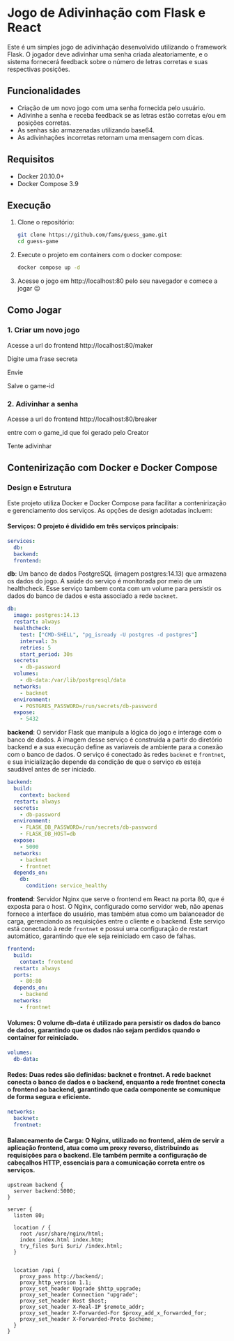 # Jogo de Adivinhação com Flask e React

Este é um simples jogo de adivinhação desenvolvido utilizando o framework Flask. O jogador deve adivinhar uma senha criada aleatoriamente, e o sistema fornecerá feedback sobre o número de letras corretas e suas respectivas posições.

## Funcionalidades

- Criação de um novo jogo com uma senha fornecida pelo usuário.
- Adivinhe a senha e receba feedback se as letras estão corretas e/ou em posições corretas.
- As senhas são armazenadas utilizando base64.
- As adivinhações incorretas retornam uma mensagem com dicas.

## Requisitos

- Docker 20.10.0+
- Docker Compose 3.9

## Execução

1. Clone o repositório:

   ```bash
   git clone https://github.com/fams/guess_game.git
   cd guess-game
   ```

2. Execute o projeto em containers com o docker compose:

   ```bash
   docker compose up -d
   ```

3. Acesse o jogo em http://localhost:80 pelo seu navegador e comece a jogar 😉

## Como Jogar

### 1. Criar um novo jogo

Acesse a url do frontend http://localhost:80/maker

Digite uma frase secreta

Envie

Salve o game-id

### 2. Adivinhar a senha

Acesse a url do frontend http://localhost:80/breaker

entre com o game_id que foi gerado pelo Creator

Tente adivinhar

## Contenirização com Docker e Docker Compose

### Design e Estrutura

Este projeto utiliza Docker e Docker Compose para facilitar a contenirização e gerenciamento dos serviços. As opções de design adotadas incluem:

#### Serviços: O projeto é dividido em três serviços principais:

```yaml
services:
  db:
  backend:
  frontend:
```

**db**: Um banco de dados PostgreSQL (imagem postgres:14.13) que armazena os dados do jogo. A saúde do serviço é monitorada por meio de um healthcheck. Esse serviço tambem conta com um volume para persistir os dados do banco de dados e esta associado a rede `backnet`.

```yml
db:
  image: postgres:14.13
  restart: always
  healthcheck:
    test: ["CMD-SHELL", "pg_isready -U postgres -d postgres"]
    interval: 3s
    retries: 5
    start_period: 30s
  secrets:
    - db-password
  volumes:
    - db-data:/var/lib/postgresql/data
  networks:
    - backnet
  environment:
    - POSTGRES_PASSWORD=/run/secrets/db-password
  expose:
    - 5432
```

**backend**: O servidor Flask que manipula a lógica do jogo e interage com o banco de dados. A imagem desse serviço é construída a partir do diretório backend e a sua execução define as variaveis de ambiente para a conexão com o banco de dados. O serviço é conectado às redes `backnet` e `frontnet`, e sua inicialização depende da condição de que o serviço `db` esteja saudável antes de ser iniciado.

```yml
backend:
  build:
    context: backend
  restart: always
  secrets:
    - db-password
  environment:
    - FLASK_DB_PASSWORD=/run/secrets/db-password
    - FLASK_DB_HOST=db
  expose:
    - 5000
  networks:
    - backnet
    - frontnet
  depends_on:
    db:
      condition: service_healthy
```

**frontend**: Servidor Nginx que serve o frontend em React na porta 80, que é exposta para o host. O Nginx, configurado como servidor web, não apenas fornece a interface do usuário, mas também atua como um balanceador de carga, gerenciando as requisições entre o cliente e o backend. Este serviço está conectado à rede `frontnet` e possui uma configuração de restart automático, garantindo que ele seja reiniciado em caso de falhas.

```yml
frontend:
  build:
    context: frontend
  restart: always
  ports:
    - 80:80
  depends_on:
    - backend
  networks:
    - frontnet
```

#### Volumes: O volume db-data é utilizado para persistir os dados do banco de dados, garantindo que os dados não sejam perdidos quando o container for reiniciado.

```yml
volumes:
  db-data:
```

#### Redes: Duas redes são definidas: backnet e frontnet. A rede backnet conecta o banco de dados e o backend, enquanto a rede frontnet conecta o frontend ao backend, garantindo que cada componente se comunique de forma segura e eficiente.

```yml
networks:
  backnet:
  frontnet:
```

#### Balanceamento de Carga: O Nginx, utilizado no frontend, além de servir a aplicação frontend, atua como um proxy reverso, distribuindo as requisições para o backend. Ele também permite a configuração de cabeçalhos HTTP, essenciais para a comunicação correta entre os serviços.

```
upstream backend {
  server backend:5000;
}

server {
  listen 80;

  location / {
    root /usr/share/nginx/html;
    index index.html index.htm;
    try_files $uri $uri/ /index.html;
  }


  location /api {
    proxy_pass http://backend/;
    proxy_http_version 1.1;
    proxy_set_header Upgrade $http_upgrade;
    proxy_set_header Connection "upgrade";
    proxy_set_header Host $host;
    proxy_set_header X-Real-IP $remote_addr;
    proxy_set_header X-Forwarded-For $proxy_add_x_forwarded_for;
    proxy_set_header X-Forwarded-Proto $scheme;
  }
}
```

